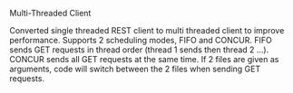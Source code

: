 Multi-Threaded Client

Converted single threaded REST client to multi threaded client to improve performance. Supports 2 scheduling modes, FIFO and CONCUR. FIFO sends GET requests in thread order (thread 1 sends then thread 2 ...). CONCUR sends all GET requests at the same time. If 2 files are given as arguments, code will switch between the 2 files when sending GET requests.
